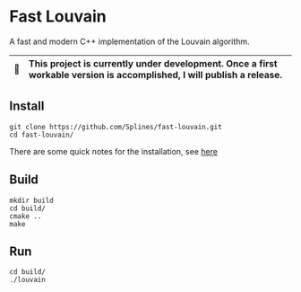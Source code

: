 # Fast Louvain
A fast and modern C++ implementation of the Louvain algorithm.

| :arrows_counterclockwise:   | This project is currently under development. Once a first workable version is accomplished, I will publish a release. |
|---------------|:-------------------------|


## Install
```
git clone https://github.com/Splines/fast-louvain.git
cd fast-louvain/
```
There are some quick notes for the installation, see [here](./INSTALLATION.md)


## Build
```
mkdir build
cd build/
cmake ..
make
```

## Run
```
cd build/
./louvain
```